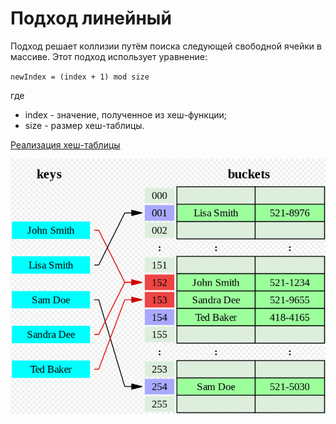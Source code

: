 # Подход линейный

Подход решает коллизии путём поиска следующей свободной ячейки в массиве.
Этот подход использует уравнение:

`newIndex = (index + 1) mod size`

где
- index - значение, полученное из хеш-функции;
- size - размер хеш-таблицы.

[Реализация хеш-таблицы](hashTable.js)

![Hash Collision](collision-resolution.png)
